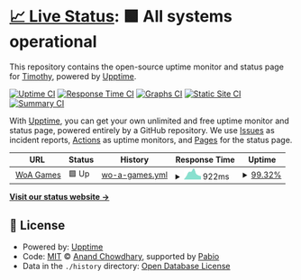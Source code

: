 # [📈 Live Status](https://Timothy156.github.io/check): <!--live status--> **🟩 All systems operational**

This repository contains the open-source uptime monitor and status page for [Timothy](https://Timothy156.github.io/check), powered by [Upptime](https://github.com/upptime/upptime).

[![Uptime CI](https://github.com/Timothy156/check/workflows/Uptime%20CI/badge.svg)](https://github.com/Timothy156/check/actions?query=workflow%3A%22Uptime+CI%22)
[![Response Time CI](https://github.com/Timothy156/check/workflows/Response%20Time%20CI/badge.svg)](https://github.com/Timothy156/check/actions?query=workflow%3A%22Response+Time+CI%22)
[![Graphs CI](https://github.com/Timothy156/check/workflows/Graphs%20CI/badge.svg)](https://github.com/Timothy156/check/actions?query=workflow%3A%22Graphs+CI%22)
[![Static Site CI](https://github.com/Timothy156/check/workflows/Static%20Site%20CI/badge.svg)](https://github.com/Timothy156/check/actions?query=workflow%3A%22Static+Site+CI%22)
[![Summary CI](https://github.com/Timothy156/check/workflows/Summary%20CI/badge.svg)](https://github.com/Timothy156/check/actions?query=workflow%3A%22Summary+CI%22)

With [Upptime](https://upptime.js.org), you can get your own unlimited and free uptime monitor and status page, powered entirely by a GitHub repository. We use [Issues](https://github.com/Timothy156/check/issues) as incident reports, [Actions](https://github.com/Timothy156/check/actions) as uptime monitors, and [Pages](https://Timothy156.github.io/check) for the status page.

<!--start: status pages-->
<!-- This summary is generated by Upptime (https://github.com/upptime/upptime) -->
<!-- Do not edit this manually, your changes will be overwritten -->
<!-- prettier-ignore -->
| URL | Status | History | Response Time | Uptime |
| --- | ------ | ------- | ------------- | ------ |
| <img alt="" src="https://icons.duckduckgo.com/ip3/woagames.onrender.com.ico" height="13"> [WoA Games](https://woagames.onrender.com) | 🟩 Up | [wo-a-games.yml](https://github.com/Timothy156/check/commits/HEAD/history/wo-a-games.yml) | <details><summary><img alt="Response time graph" src="./graphs/wo-a-games/response-time-week.png" height="20"> 922ms</summary><br><a href="https://Timothy156.github.io/check/history/wo-a-games"><img alt="Response time 922" src="https://img.shields.io/endpoint?url=https%3A%2F%2Fraw.githubusercontent.com%2FTimothy156%2Fcheck%2FHEAD%2Fapi%2Fwo-a-games%2Fresponse-time.json"></a><br><a href="https://Timothy156.github.io/check/history/wo-a-games"><img alt="24-hour response time 2306" src="https://img.shields.io/endpoint?url=https%3A%2F%2Fraw.githubusercontent.com%2FTimothy156%2Fcheck%2FHEAD%2Fapi%2Fwo-a-games%2Fresponse-time-day.json"></a><br><a href="https://Timothy156.github.io/check/history/wo-a-games"><img alt="7-day response time 922" src="https://img.shields.io/endpoint?url=https%3A%2F%2Fraw.githubusercontent.com%2FTimothy156%2Fcheck%2FHEAD%2Fapi%2Fwo-a-games%2Fresponse-time-week.json"></a><br><a href="https://Timothy156.github.io/check/history/wo-a-games"><img alt="30-day response time 922" src="https://img.shields.io/endpoint?url=https%3A%2F%2Fraw.githubusercontent.com%2FTimothy156%2Fcheck%2FHEAD%2Fapi%2Fwo-a-games%2Fresponse-time-month.json"></a><br><a href="https://Timothy156.github.io/check/history/wo-a-games"><img alt="1-year response time 922" src="https://img.shields.io/endpoint?url=https%3A%2F%2Fraw.githubusercontent.com%2FTimothy156%2Fcheck%2FHEAD%2Fapi%2Fwo-a-games%2Fresponse-time-year.json"></a></details> | <details><summary><a href="https://Timothy156.github.io/check/history/wo-a-games">99.32%</a></summary><a href="https://Timothy156.github.io/check/history/wo-a-games"><img alt="All-time uptime 99.32%" src="https://img.shields.io/endpoint?url=https%3A%2F%2Fraw.githubusercontent.com%2FTimothy156%2Fcheck%2FHEAD%2Fapi%2Fwo-a-games%2Fuptime.json"></a><br><a href="https://Timothy156.github.io/check/history/wo-a-games"><img alt="24-hour uptime 96.15%" src="https://img.shields.io/endpoint?url=https%3A%2F%2Fraw.githubusercontent.com%2FTimothy156%2Fcheck%2FHEAD%2Fapi%2Fwo-a-games%2Fuptime-day.json"></a><br><a href="https://Timothy156.github.io/check/history/wo-a-games"><img alt="7-day uptime 99.32%" src="https://img.shields.io/endpoint?url=https%3A%2F%2Fraw.githubusercontent.com%2FTimothy156%2Fcheck%2FHEAD%2Fapi%2Fwo-a-games%2Fuptime-week.json"></a><br><a href="https://Timothy156.github.io/check/history/wo-a-games"><img alt="30-day uptime 99.32%" src="https://img.shields.io/endpoint?url=https%3A%2F%2Fraw.githubusercontent.com%2FTimothy156%2Fcheck%2FHEAD%2Fapi%2Fwo-a-games%2Fuptime-month.json"></a><br><a href="https://Timothy156.github.io/check/history/wo-a-games"><img alt="1-year uptime 99.32%" src="https://img.shields.io/endpoint?url=https%3A%2F%2Fraw.githubusercontent.com%2FTimothy156%2Fcheck%2FHEAD%2Fapi%2Fwo-a-games%2Fuptime-year.json"></a></details>

<!--end: status pages-->

[**Visit our status website →**](https://Timothy156.github.io/check)

## 📄 License

- Powered by: [Upptime](https://github.com/upptime/upptime)
- Code: [MIT](./LICENSE) © [Anand Chowdhary](https://anandchowdhary.com), supported by [Pabio](https://pabio.com)
- Data in the `./history` directory: [Open Database License](https://opendatacommons.org/licenses/odbl/1-0/)
